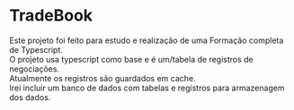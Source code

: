 # TradeBook

Este projeto foi feito para estudo e realização de uma Formação completa de Typescript.<br>
O projeto usa typescript como base e é um/tabela de registros de negociações.<br>
Atualmente os registros são guardados em cache.<br>
Irei incluir um banco de dados com tabelas e registros para armazenagem dos dados.<br>
